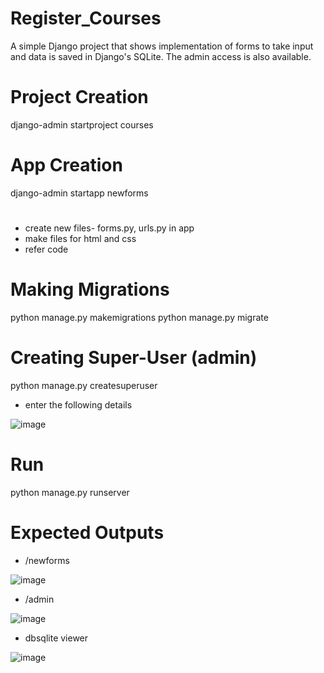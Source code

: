 # Register_Courses
A simple Django project that shows implementation of forms to take input and data is saved in Django's SQLite. The admin access is also available.
# Project Creation
django-admin startproject courses
# App Creation
django-admin startapp newforms
#
*   create new files- forms.py, urls.py in app
*   make files for html and css
*   refer code

# Making Migrations
python manage.py makemigrations
python manage.py migrate
# Creating Super-User (admin)
python manage.py createsuperuser
*   enter the following details
  
![image](https://github.com/NikhithaAnanth/Register_Courses/assets/171590975/f5de610b-6d6a-4d8a-b9b7-c3656d8f0933)

# Run
python manage.py runserver
# Expected Outputs
*   /newforms

![image](https://github.com/NikhithaAnanth/Register_Courses/assets/171590975/82512dcd-b00c-4e96-90ea-432cc458ceab)

*   /admin

![image](https://github.com/NikhithaAnanth/Register_Courses/assets/171590975/c70b743f-cb6b-4fff-8822-b0d6f34fc424)

*   dbsqlite viewer

![image](https://github.com/NikhithaAnanth/Register_Courses/assets/171590975/eb57b2b0-eed7-4b8c-aa52-e65aa4f7bfbc)

